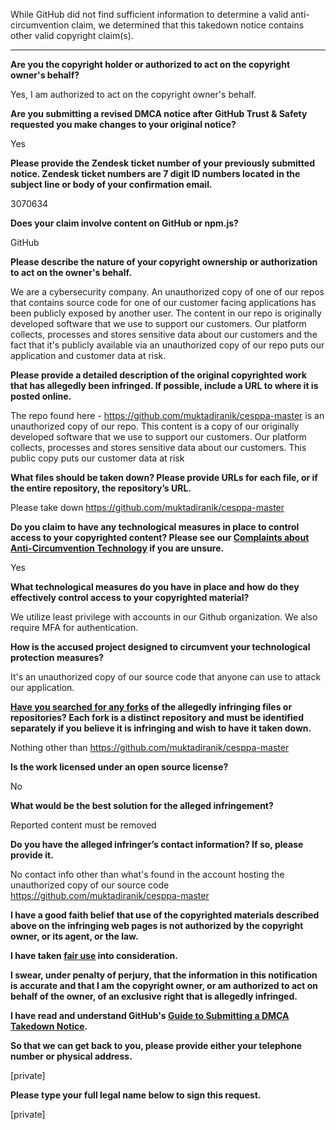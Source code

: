 While GitHub did not find sufficient information to determine a valid anti-circumvention claim, we determined that this takedown notice contains other valid copyright claim(s).

---

**Are you the copyright holder or authorized to act on the copyright owner's behalf?**

Yes, I am authorized to act on the copyright owner's behalf.

**Are you submitting a revised DMCA notice after GitHub Trust & Safety requested you make changes to your original notice?**

Yes

**Please provide the Zendesk ticket number of your previously submitted notice. Zendesk ticket numbers are 7 digit ID numbers located in the subject line or body of your confirmation email.**

3070634

**Does your claim involve content on GitHub or npm.js?**

GitHub

**Please describe the nature of your copyright ownership or authorization to act on the owner's behalf.**

We are a cybersecurity company. An unauthorized copy of one of our repos that contains source code for one of our customer facing applications has been publicly exposed by another user. The content in our repo is originally developed software that we use to support our customers. Our platform collects, processes and stores sensitive data about our customers and the fact that it's publicly available via an unauthorized copy of our repo puts our application and customer data at risk.

**Please provide a detailed description of the original copyrighted work that has allegedly been infringed. If possible, include a URL to where it is posted online.**

The repo found here - https://github.com/muktadiranik/cesppa-master is an unauthorized copy of our repo. This content is a copy of our originally developed software that we use to support our customers. Our platform collects, processes and stores sensitive data about our customers. This public copy puts our customer data at risk

**What files should be taken down? Please provide URLs for each file, or if the entire repository, the repository’s URL.**

Please take down https://github.com/muktadiranik/cesppa-master

**Do you claim to have any technological measures in place to control access to your copyrighted content? Please see our <a href="https://docs.github.com/articles/guide-to-submitting-a-dmca-takedown-notice#complaints-about-anti-circumvention-technology">Complaints about Anti-Circumvention Technology</a> if you are unsure.**

Yes

**What technological measures do you have in place and how do they effectively control access to your copyrighted material?**

We utilize least privilege with accounts in our Github organization. We also require MFA for authentication.

**How is the accused project designed to circumvent your technological protection measures?**

It's an unauthorized copy of our source code that anyone can use to attack our application.

**<a href="https://docs.github.com/articles/dmca-takedown-policy#b-what-about-forks-or-whats-a-fork">Have you searched for any forks</a> of the allegedly infringing files or repositories? Each fork is a distinct repository and must be identified separately if you believe it is infringing and wish to have it taken down.**

Nothing other than https://github.com/muktadiranik/cesppa-master

**Is the work licensed under an open source license?**

No

**What would be the best solution for the alleged infringement?**

Reported content must be removed

**Do you have the alleged infringer’s contact information? If so, please provide it.**

No contact info other than what's found in the account hosting the unauthorized copy of our source code https://github.com/muktadiranik/cesppa-master

**I have a good faith belief that use of the copyrighted materials described above on the infringing web pages is not authorized by the copyright owner, or its agent, or the law.**

**I have taken <a href="https://www.lumendatabase.org/topics/22">fair use</a> into consideration.**

**I swear, under penalty of perjury, that the information in this notification is accurate and that I am the copyright owner, or am authorized to act on behalf of the owner, of an exclusive right that is allegedly infringed.**

**I have read and understand GitHub's <a href="https://docs.github.com/articles/guide-to-submitting-a-dmca-takedown-notice/">Guide to Submitting a DMCA Takedown Notice</a>.**

**So that we can get back to you, please provide either your telephone number or physical address.**

[private]

**Please type your full legal name below to sign this request.**

[private]
